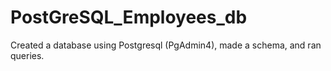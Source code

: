 # PostGreSQL_Employees_db
Created a database using Postgresql (PgAdmin4), made a schema, and ran queries.
